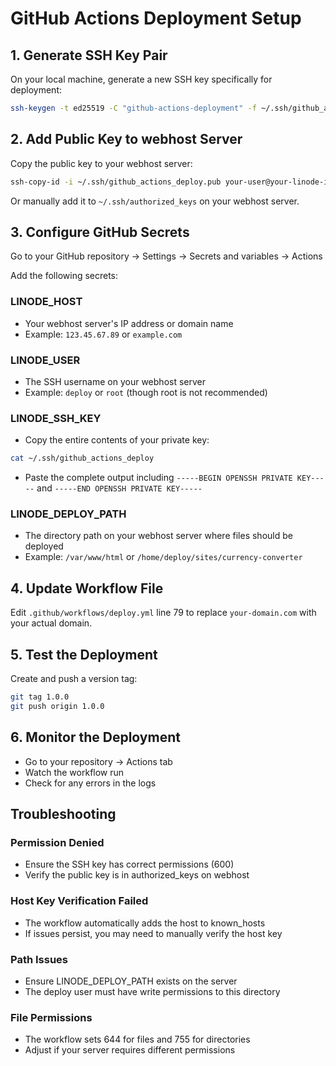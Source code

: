 # GitHub Actions Deployment Setup

## 1. Generate SSH Key Pair
On your local machine, generate a new SSH key specifically for deployment:
```bash
ssh-keygen -t ed25519 -C "github-actions-deployment" -f ~/.ssh/github_actions_deploy
```

## 2. Add Public Key to webhost Server
Copy the public key to your webhost server:
```bash
ssh-copy-id -i ~/.ssh/github_actions_deploy.pub your-user@your-linode-ip
```

Or manually add it to `~/.ssh/authorized_keys` on your webhost server.

## 3. Configure GitHub Secrets
Go to your GitHub repository → Settings → Secrets and variables → Actions

Add the following secrets:

### LINODE_HOST
- Your webhost server's IP address or domain name
- Example: `123.45.67.89` or `example.com`

### LINODE_USER
- The SSH username on your webhost server
- Example: `deploy` or `root` (though root is not recommended)

### LINODE_SSH_KEY
- Copy the entire contents of your private key:
```bash
cat ~/.ssh/github_actions_deploy
```
- Paste the complete output including `-----BEGIN OPENSSH PRIVATE KEY-----` and `-----END OPENSSH PRIVATE KEY-----`

### LINODE_DEPLOY_PATH
- The directory path on your webhost server where files should be deployed
- Example: `/var/www/html` or `/home/deploy/sites/currency-converter`

## 4. Update Workflow File
Edit `.github/workflows/deploy.yml` line 79 to replace `your-domain.com` with your actual domain.

## 5. Test the Deployment
Create and push a version tag:
```bash
git tag 1.0.0
git push origin 1.0.0
```

## 6. Monitor the Deployment
- Go to your repository → Actions tab
- Watch the workflow run
- Check for any errors in the logs

## Troubleshooting

### Permission Denied
- Ensure the SSH key has correct permissions (600)
- Verify the public key is in authorized_keys on webhost

### Host Key Verification Failed
- The workflow automatically adds the host to known_hosts
- If issues persist, you may need to manually verify the host key

### Path Issues
- Ensure LINODE_DEPLOY_PATH exists on the server
- The deploy user must have write permissions to this directory

### File Permissions
- The workflow sets 644 for files and 755 for directories
- Adjust if your server requires different permissions
